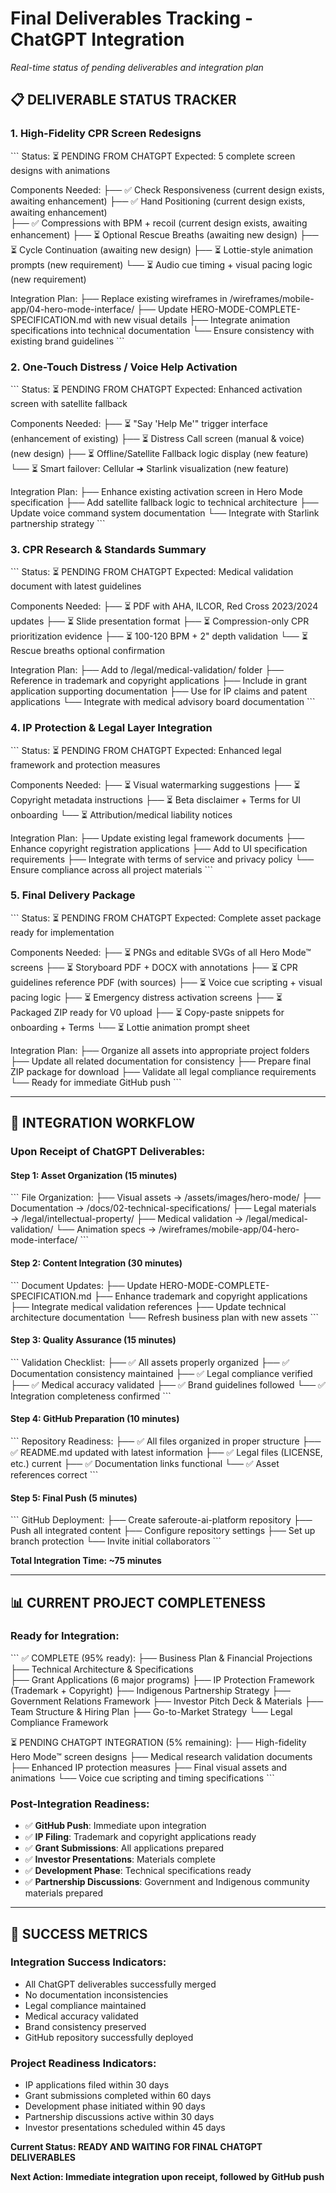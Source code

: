 # Final Deliverables Tracking - ChatGPT Integration
*Real-time status of pending deliverables and integration plan*

## 📋 **DELIVERABLE STATUS TRACKER**

### **1. High-Fidelity CPR Screen Redesigns**
\`\`\`
Status: ⏳ PENDING FROM CHATGPT
Expected: 5 complete screen designs with animations

Components Needed:
├── ✅ Check Responsiveness (current design exists, awaiting enhancement)
├── ✅ Hand Positioning (current design exists, awaiting enhancement)  
├── ✅ Compressions with BPM + recoil (current design exists, awaiting enhancement)
├── ⏳ Optional Rescue Breaths (awaiting new design)
├── ⏳ Cycle Continuation (awaiting new design)
├── ⏳ Lottie-style animation prompts (new requirement)
└── ⏳ Audio cue timing + visual pacing logic (new requirement)

Integration Plan:
├── Replace existing wireframes in /wireframes/mobile-app/04-hero-mode-interface/
├── Update HERO-MODE-COMPLETE-SPECIFICATION.md with new visual details
├── Integrate animation specifications into technical documentation
└── Ensure consistency with existing brand guidelines
\`\`\`

### **2. One-Touch Distress / Voice Help Activation**
\`\`\`
Status: ⏳ PENDING FROM CHATGPT
Expected: Enhanced activation screen with satellite fallback

Components Needed:
├── ⏳ "Say 'Help Me'" trigger interface (enhancement of existing)
├── ⏳ Distress Call screen (manual & voice) (new design)
├── ⏳ Offline/Satellite Fallback logic display (new feature)
└── ⏳ Smart failover: Cellular ➜ Starlink visualization (new feature)

Integration Plan:
├── Enhance existing activation screen in Hero Mode specification
├── Add satellite fallback logic to technical architecture
├── Update voice command system documentation
└── Integrate with Starlink partnership strategy
\`\`\`

### **3. CPR Research & Standards Summary**
\`\`\`
Status: ⏳ PENDING FROM CHATGPT
Expected: Medical validation document with latest guidelines

Components Needed:
├── ⏳ PDF with AHA, ILCOR, Red Cross 2023/2024 updates
├── ⏳ Slide presentation format
├── ⏳ Compression-only CPR prioritization evidence
├── ⏳ 100-120 BPM + 2" depth validation
└── ⏳ Rescue breaths optional confirmation

Integration Plan:
├── Add to /legal/medical-validation/ folder
├── Reference in trademark and copyright applications
├── Include in grant application supporting documentation
├── Use for IP claims and patent applications
└── Integrate with medical advisory board documentation
\`\`\`

### **4. IP Protection & Legal Layer Integration**
\`\`\`
Status: ⏳ PENDING FROM CHATGPT
Expected: Enhanced legal framework and protection measures

Components Needed:
├── ⏳ Visual watermarking suggestions
├── ⏳ Copyright metadata instructions
├── ⏳ Beta disclaimer + Terms for UI onboarding
└── ⏳ Attribution/medical liability notices

Integration Plan:
├── Update existing legal framework documents
├── Enhance copyright registration applications
├── Add to UI specification requirements
├── Integrate with terms of service and privacy policy
└── Ensure compliance across all project materials
\`\`\`

### **5. Final Delivery Package**
\`\`\`
Status: ⏳ PENDING FROM CHATGPT
Expected: Complete asset package ready for implementation

Components Needed:
├── ⏳ PNGs and editable SVGs of all Hero Mode™ screens
├── ⏳ Storyboard PDF + DOCX with annotations
├── ⏳ CPR guidelines reference PDF (with sources)
├── ⏳ Voice cue scripting + visual pacing logic
├── ⏳ Emergency distress activation screens
├── ⏳ Packaged ZIP ready for V0 upload
├── ⏳ Copy-paste snippets for onboarding + Terms
└── ⏳ Lottie animation prompt sheet

Integration Plan:
├── Organize all assets into appropriate project folders
├── Update all related documentation for consistency
├── Prepare final ZIP package for download
├── Validate all legal compliance requirements
└── Ready for immediate GitHub push
\`\`\`

---

## 🔄 **INTEGRATION WORKFLOW**

### **Upon Receipt of ChatGPT Deliverables:**

#### **Step 1: Asset Organization (15 minutes)**
\`\`\`
File Organization:
├── Visual assets → /assets/images/hero-mode/
├── Documentation → /docs/02-technical-specifications/
├── Legal materials → /legal/intellectual-property/
├── Medical validation → /legal/medical-validation/
└── Animation specs → /wireframes/mobile-app/04-hero-mode-interface/
\`\`\`

#### **Step 2: Content Integration (30 minutes)**
\`\`\`
Document Updates:
├── Update HERO-MODE-COMPLETE-SPECIFICATION.md
├── Enhance trademark and copyright applications
├── Integrate medical validation references
├── Update technical architecture documentation
└── Refresh business plan with new assets
\`\`\`

#### **Step 3: Quality Assurance (15 minutes)**
\`\`\`
Validation Checklist:
├── ✅ All assets properly organized
├── ✅ Documentation consistency maintained
├── ✅ Legal compliance verified
├── ✅ Medical accuracy validated
├── ✅ Brand guidelines followed
└── ✅ Integration completeness confirmed
\`\`\`

#### **Step 4: GitHub Preparation (10 minutes)**
\`\`\`
Repository Readiness:
├── ✅ All files organized in proper structure
├── ✅ README.md updated with latest information
├── ✅ Legal files (LICENSE, etc.) current
├── ✅ Documentation links functional
└── ✅ Asset references correct
\`\`\`

#### **Step 5: Final Push (5 minutes)**
\`\`\`
GitHub Deployment:
├── Create saferoute-ai-platform repository
├── Push all integrated content
├── Configure repository settings
├── Set up branch protection
└── Invite initial collaborators
\`\`\`

**Total Integration Time: ~75 minutes**

---

## 📊 **CURRENT PROJECT COMPLETENESS**

### **Ready for Integration:**
\`\`\`
✅ COMPLETE (95% ready):
├── Business Plan & Financial Projections
├── Technical Architecture & Specifications  
├── Grant Applications (6 major programs)
├── IP Protection Framework (Trademark + Copyright)
├── Indigenous Partnership Strategy
├── Government Relations Framework
├── Investor Pitch Deck & Materials
├── Team Structure & Hiring Plan
├── Go-to-Market Strategy
└── Legal Compliance Framework

⏳ PENDING CHATGPT INTEGRATION (5% remaining):
├── High-fidelity Hero Mode™ screen designs
├── Medical research validation documents
├── Enhanced IP protection measures
├── Final visual assets and animations
└── Voice cue scripting and timing specifications
\`\`\`

### **Post-Integration Readiness:**
- ✅ **GitHub Push**: Immediate upon integration
- ✅ **IP Filing**: Trademark and copyright applications ready
- ✅ **Grant Submissions**: All applications prepared
- ✅ **Investor Presentations**: Materials complete
- ✅ **Development Phase**: Technical specifications ready
- ✅ **Partnership Discussions**: Government and Indigenous community materials prepared

---

## 🎯 **SUCCESS METRICS**

### **Integration Success Indicators:**
- All ChatGPT deliverables successfully merged
- No documentation inconsistencies
- Legal compliance maintained
- Medical accuracy validated
- Brand consistency preserved
- GitHub repository successfully deployed

### **Project Readiness Indicators:**
- IP applications filed within 30 days
- Grant submissions completed within 60 days
- Development phase initiated within 90 days
- Partnership discussions active within 30 days
- Investor presentations scheduled within 45 days

**Current Status: READY AND WAITING FOR FINAL CHATGPT DELIVERABLES**

**Next Action: Immediate integration upon receipt, followed by GitHub push**
